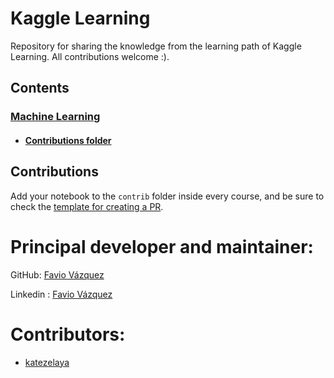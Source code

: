 # Kaggle Learning

Repository for sharing the knowledge from the learning path of Kaggle Learning. All contributions welcome :).

## Contents 

### [Machine Learning](https://github.com/FavioVazquez/kaggle-learning/tree/master/MachineLearning)
- #### [Contributions folder](https://github.com/FavioVazquez/kaggle-learning/tree/master/MachineLearning/contrib)

## Contributions

Add your notebook to the `contrib` folder inside every course, and be sure to check the [template for creating a PR](https://github.com/FavioVazquez/kaggle-learning/blob/master/PULL_REQUEST_TEMPLATE.md).


 # Principal developer and maintainer: 
 
 GitHub: [Favio Vázquez](https://github.com/faviovazquez)
 
 Linkedin : [Favio Vázquez](https://www.linkedin.com/in/faviovazquez/)
 
 # Contributors:
 
 - [	katezelaya](https://github.com/katezelaya)
